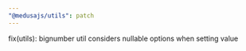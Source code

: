 ```yaml
---
"@medusajs/utils": patch
---
```


fix(utils): bignumber util considers nullable options when setting value

